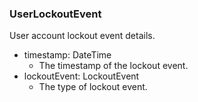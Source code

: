 ### UserLockoutEvent
User account lockout event details.

- timestamp: DateTime
  - The timestamp of the lockout event.
- lockoutEvent: LockoutEvent
  - The type of lockout event.
